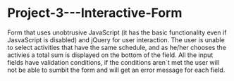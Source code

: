 # Project-3---Interactive-Form
Form that uses unobtrusive JavaScript (it has the basic functionality even if JasvaScript is disabled) and jQuery for user interaction.
The user is unable to select activities that have the same schedule, and as he/her chooses the activies a total sum is displayed on the bottom of the field.
All the input fields have validation conditions, if the conditions aren`t met the user will not be able to sumbit the form and will get an error message for each field.
